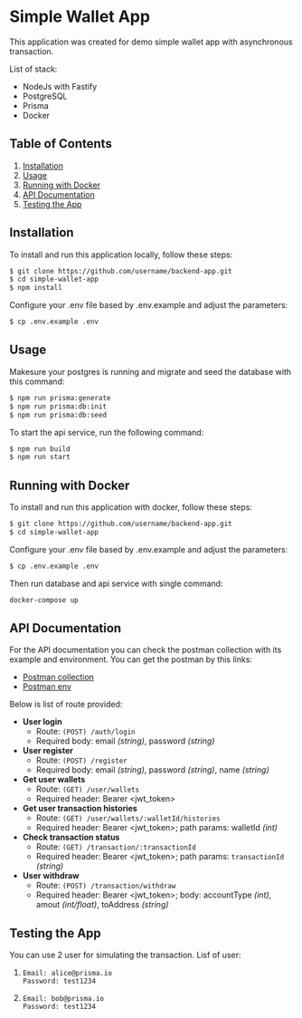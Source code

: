 # Simple Wallet App

This application was created for demo simple wallet app with asynchronous transaction.

List of stack:

* NodeJs with Fastify
* PostgreSQL
* Prisma
* Docker

## Table of Contents

1. [Installation](#installation)
2. [Usage](#usage)
3. [Running with Docker](#running-with-docker)
4. [API Documentation](#api-documentation)
5. [Testing the App](#testing-the-app)

## Installation

To install and run this application locally, follow these steps:

```sh
$ git clone https://github.com/username/backend-app.git
$ cd simple-wallet-app
$ npm install
```

Configure your .env file based by .env.example and adjust the parameters:

```sh
$ cp .env.example .env
```

## Usage

Makesure your postgres is running and migrate and seed the database with this command:

```sh
$ npm run prisma:generate
$ npm run prisma:db:init
$ npm run prisma:db:seed
```

To start the api service, run the following command:

```sh
$ npm run build
$ npm run start
```

## Running with Docker

To install and run this application with docker, follow these steps:

```sh
$ git clone https://github.com/username/backend-app.git
$ cd simple-wallet-app
```

Configure your .env file based by .env.example and adjust the parameters:

```sh
$ cp .env.example .env
```

Then run database and api service with single command:

```sh
docker-compose up
```

## API Documentation

For the API documentation you can check the postman collection with its example and environment. You can get the postman by this links:

* [Postman collection](https://github.com/tukangk3tik/simple-wallet-app/blob/main/docs/WalletApp.postman_collection.json)
* [Postman env](https://github.com/tukangk3tik/simple-wallet-app/blob/main/docs/WalletApp.postman_environment.json)

Below is list of route provided:

- **User login**
  - Route: ``(POST) /auth/login``
  - Required body: email _(string)_, password _(string)_
- **User register**
  - Route: ``(POST) /register``
  - Required body: email _(string)_, password _(string)_, name _(string)_
- **Get user wallets**
  - Route: ``(GET) /user/wallets``
  - Required header: Bearer <jwt_token>
- **Get user transaction histories**
  - Route: ``(GET) /user/wallets/:walletId/histories``
  - Required header: Bearer <jwt_token>; path params: walletId _(int)_
- **Check transaction status**
  - Route: ``(GET) /transaction/:transactionId`` 
  - Required header: Bearer <jwt_token>; path params: `transactionId` _(string)_
- **User withdraw**
  - Route: ``(POST) /transaction/withdraw``
  - Required header: Bearer <jwt_token>; body: accountType _(int)_, amout _(int/float)_, toAddress _(string)_
 
## Testing the App
You can use 2 user for simulating the transaction. Lisf of user:
1. ```
   Email: alice@prisma.io
   Password: test1234
   ```
   
2. ```
   Email: bob@prisma.io
   Password: test1234
   ```

